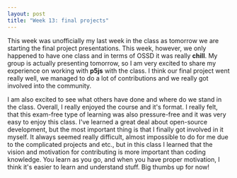 ```yaml
---
layout: post
title: "Week 13: final projects"
---
```


This week was unofficially my last week in the class as tomorrow we are starting the final project presentations. This week, however, we only happened to have one class and in terms of OSSD it was really **chill**. My group is actually presenting tomorrow, so I am very excited to share my experience on working with **p5js** with the class. I think our final project went really well, we managed to do a lot of contributions and we really got involved into the community.

I am also excited to see what others have done and where do we stand in the class. Overall, I really enjoyed the course and it's format. I really felt, that this exam-free type of learning was also pressure-free and it was very easy to enjoy this class. I've learned a great deal about open-source development, but the most important thing is that I finally got involved in it myself. It always seemed really difficult, almost impossible to do for me due to the complicated projects and etc., but in this class I learned that the vision and motivation for contributing is more important than coding knowledge. You learn as you go, and when you have proper motivation, I think it's easier to learn and understand stuff. Big thumbs up for now!
